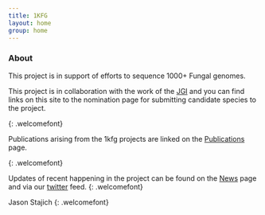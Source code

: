 ```yaml
---
title: 1KFG
layout: home
group: home
---
```


### About
This project is in support of efforts to sequence 1000+ Fungal genomes.

This project is in collaboration with the work of the [JGI](http://jgi.doe.gov) and you can find links on this site to the nomination page for submitting candidate species to the project.

{: .welcomefont}

Publications arising from the 1kfg projects are linked on the [Publications](/publications) page.

{: .welcomefont}

Updates of recent happening in the project can be found on the [News](/news) page and via our [twitter](https://twitter.com/fungalgenomes) feed.
{: .welcomefont}


Jason Stajich
{: .welcomefont}
